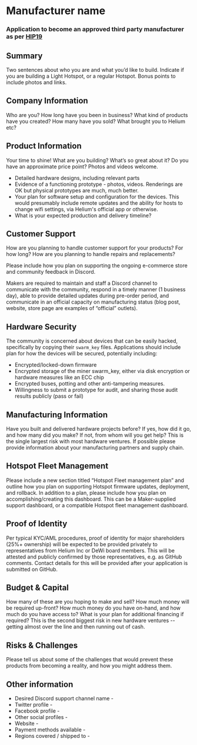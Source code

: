# Manufacturer name
### Application to become an approved third party manufacturer as per [HIP19](https://github.com/helium/HIP/blob/master/0019-third-party-manufacturers.md)

## Summary

Two sentences about who you are and what you’d like to build. Indicate if you are building a Light Hotspot, or a regular Hotspot. Bonus points to include photos and links. 

## Company Information

Who are you? How long have you been in business? What kind of products have you created? How many have you sold? What brought you to Helium etc?

## Product Information

Your time to shine! What are you building? What’s so great about it? Do you have an approximate price point? Photos and videos welcome.

* Detailed hardware designs, including relevant parts
* Evidence of a functioning prototype - photos, videos. Renderings are OK but physical prototypes are much, much better.
* Your plan for software setup and configuration for the devices. This would presumably include remote updates and the ability for hosts to change wifi settings, via Helium's official app or otherwise.
* What is your expected production and delivery timeline?

## Customer Support

How are you planning to handle customer support for your products? For how long? How are you planning to handle repairs and replacements?

Please include how you plan on supporting the ongoing e-commerce store and community feedback in Discord.

Makers are required to maintain and staff a Discord channel to communicate with the community, respond in a timely manner (1 business day), able to provide detailed updates during pre-order period, and communicate in an official capacity on manufacturing status (blog post, website, store page are examples of “official” outlets).


## Hardware Security

The community is concerned about devices that can be easily hacked, specifically by copying their `swarm_key` files. Applications should include plan for how the devices will be secured, potentially including:

* Encrypted/locked-down firmware
* Encrypted storage of the miner swarm_key, either via disk encryption or hardware measures like an ECC chip
* Encrypted buses, potting and other anti-tampering measures.
* Willingness to submit a prototype for audit, and sharing those audit results publicly (pass or fail)

## Manufacturing Information

Have you built and delivered hardware projects before? If yes, how did it go, and how many did you make? If not, from whom will you get help? This is the single largest risk with most hardware ventures. If possible please provide information about your manufacturing partners and supply chain.

## Hotspot Fleet Management
Please include a new section titled “Hotspot Fleet management plan” and outline how you plan on supporting Hotspot firmware updates, deployment, and rollback. In addition to a plan, please include how you plan on accomplishing/creating this dashboard. This can be a Maker-supplied support dashboard, or a compatible Hotspot fleet management dashboard.


## Proof of Identity

Per typical KYC/AML procedures, proof of identity for major shareholders (25%+ ownership) will be expected to be provided privately to representatives from Helium Inc or DeWi board members. This will be attested and publicly confirmed by those representatives, e.g. as GitHub comments. Contact details for this will be provided after your application is submitted on GitHub.

## Budget & Capital

How many of these are you hoping to make and sell? How much money will be required up-front? How much money do you have on-hand, and how much do you have access to? What is your plan for additional financing if required? This is the second biggest risk in new hardware ventures -- getting almost over the line and then running out of cash.

## Risks & Challenges

Please tell us about some of the challenges that would prevent these products from becoming a reality, and how you might address them.

## Other information

* Desired Discord support channel name - 
* Twitter profile - 
* Facebook profile - 
* Other social profiles - 
* Website -
* Payment methods available - 
* Regions covered / shipped to - 

